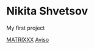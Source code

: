 # Nikita Shvetsov
My first project


[MATRIXXX](https://playerofnames.github.io/matrixx/)
[Aviso](https://playerofnames.github.io/aviso/home.html)
